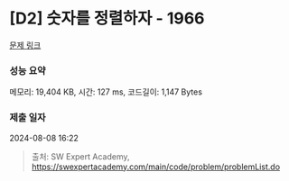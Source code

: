 # [D2] 숫자를 정렬하자 - 1966 

[문제 링크](https://swexpertacademy.com/main/code/problem/problemDetail.do?contestProbId=AV5PrmyKAWEDFAUq) 

### 성능 요약

메모리: 19,404 KB, 시간: 127 ms, 코드길이: 1,147 Bytes

### 제출 일자

2024-08-08 16:22



> 출처: SW Expert Academy, https://swexpertacademy.com/main/code/problem/problemList.do